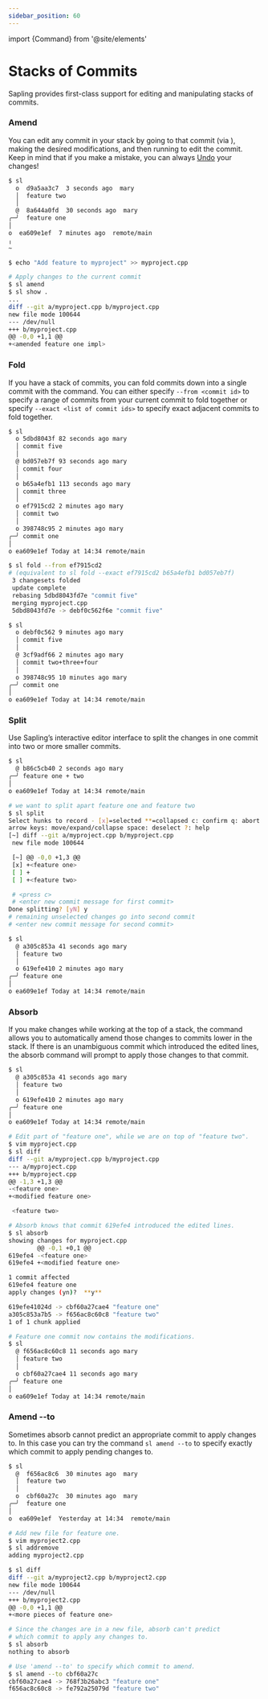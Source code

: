 ```yaml
---
sidebar_position: 60
---
```

import {Command} from '@site/elements'

# Stacks of Commits

Sapling provides first-class support for editing and manipulating stacks of commits.

### Amend

You can edit any commit in your stack by going to that commit (via <Command name="goto" />), making the desired modifications, and then running <Command name="amend" /> to edit the commit. Keep in mind that if you make a mistake, you can always [Undo](undo.md) your changes!


```bash
$ sl
  o  d9a5aa3c7  3 seconds ago  mary
  │  feature two
  │
  @  8a644a0fd  30 seconds ago  mary
╭─╯  feature one
│
o  ea609e1ef  7 minutes ago  remote/main
╷
~

$ echo "Add feature to myproject" >> myproject.cpp

# Apply changes to the current commit
$ sl amend
$ sl show .
...
diff --git a/myproject.cpp b/myproject.cpp
new file mode 100644
--- /dev/null
+++ b/myproject.cpp
@@ -0,0 +1,1 @@
+<amended feature one impl>

```

### Fold

If you have a stack of commits, you can fold commits down into a single commit with the <Command name="fold" /> command. You can either specify `--from <commit id>` to specify a range of commits from your current commit to fold together or specify `--exact <list of commit ids>` to specify exact adjacent commits to fold together.

```bash
$ sl
  o 5dbd8043f 82 seconds ago mary
  │ commit five
  │
  @ bd057eb7f 93 seconds ago mary
  │ commit four
  │
  o b65a4efb1 113 seconds ago mary
  │ commit three
  │
  o ef7915cd2 2 minutes ago mary
  │ commit two
  │
  o 398748c95 2 minutes ago mary
╭─╯ commit one
│
o ea609e1ef Today at 14:34 remote/main

$ sl fold --from ef7915cd2
# (equivalent to sl fold --exact ef7915cd2 b65a4efb1 bd057eb7f)
 3 changesets folded
 update complete
 rebasing 5dbd8043fd7e "commit five"
 merging myproject.cpp
 5dbd8043fd7e -> debf0c562f6e "commit five"

$ sl
  o debf0c562 9 minutes ago mary
  │ commit five
  │
  @ 3cf9adf66 2 minutes ago mary
  │ commit two+three+four
  │
  o 398748c95 10 minutes ago mary
╭─╯ commit one
│
o ea609e1ef Today at 14:34 remote/main
```


### Split

Use Sapling’s interactive editor interface to split the changes in one commit into two or more smaller commits.


```bash
$ sl
  @ b86c5cb40 2 seconds ago mary
╭─╯ feature one + two
│
o ea609e1ef Today at 14:34 remote/main

# we want to split apart feature one and feature two
$ sl split
Select hunks to record - [x]=selected **=collapsed c: confirm q: abort
arrow keys: move/expand/collapse space: deselect ?: help
[~] diff --git a/myproject.cpp b/myproject.cpp
 new file mode 100644

 [~] @@ -0,0 +1,3 @@
 [x] +<feature one>
 [ ] +
 [ ] +<feature two>

 # <press c>
 # <enter new commit message for first commit>
Done splitting? [yN] y
# remaining unselected changes go into second commit
# <enter new commit message for second commit>

$ sl
  @ a305c853a 41 seconds ago mary
  │ feature two
  │
  o 619efe410 2 minutes ago mary
╭─╯ feature one
│
o ea609e1ef Today at 14:34 remote/main
```

### Absorb

If you make changes while working at the top of a stack, the <Command name="absorb" /> command allows you to automatically amend those changes to commits lower in the stack. If there is an unambiguous commit which introduced the edited lines, the absorb command will prompt to apply those changes to that commit.

```bash
$ sl
  @ a305c853a 41 seconds ago mary
  │ feature two
  │
  o 619efe410 2 minutes ago mary
╭─╯ feature one
│
o ea609e1ef Today at 14:34 remote/main

# Edit part of "feature one", while we are on top of "feature two".
$ vim myproject.cpp
$ sl diff
diff --git a/myproject.cpp b/myproject.cpp
--- a/myproject.cpp
+++ b/myproject.cpp
@@ -1,3 +1,3 @@
-<feature one>
+<modified feature one>

 <feature two>

# Absorb knows that commit 619efe4 introduced the edited lines.
$ sl absorb
showing changes for myproject.cpp
        @@ -0,1 +0,1 @@
619efe4 -<feature one>
619efe4 +<modified feature one>

1 commit affected
619efe4 feature one
apply changes (yn)?  **y**

619efe41024d -> cbf60a27cae4 "feature one"
a305c853a7b5 -> f656ac8c60c8 "feature two"
1 of 1 chunk applied

# Feature one commit now contains the modifications.
$ sl
  @ f656ac8c60c8 11 seconds ago mary
  │ feature two
  │
  o cbf60a27cae4 11 seconds ago mary
╭─╯ feature one
│
o ea609e1ef Today at 14:34 remote/main
```

### Amend --to
Sometimes absorb cannot predict an appropriate commit to apply changes to. In this case you can try the command `sl amend --to` to specify exactly which commit to apply pending changes to.

```bash
$ sl
  @  f656ac8c6  30 minutes ago  mary
  │  feature two
  │
  o  cbf60a27c  30 minutes ago  mary
╭─╯  feature one
│
o  ea609e1ef  Yesterday at 14:34  remote/main

# Add new file for feature one.
$ vim myproject2.cpp
$ sl addremove
adding myproject2.cpp

$ sl diff
diff --git a/myproject2.cpp b/myproject2.cpp
new file mode 100644
--- /dev/null
+++ b/myproject2.cpp
@@ -0,0 +1,1 @@
+<more pieces of feature one>

# Since the changes are in a new file, absorb can't predict
# which commit to apply any changes to.
$ sl absorb
nothing to absorb

# Use 'amend --to' to specify which commit to amend.
$ sl amend --to cbf60a27c
cbf60a27cae4 -> 768f3b26abc3 "feature one"
f656ac8c60c8 -> fe792a25079d "feature two"
```
